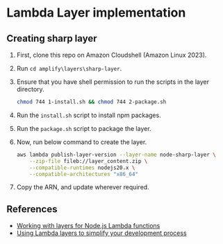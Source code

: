# Lambda Layer implementation

## Creating sharp layer

1. First, clone this repo on Amazon Cloudshell (Amazon Linux 2023).
2. Run `cd amplify\layers\sharp-layer`.
3. Ensure that you have shell permission to run the scripts in the layer directory.

    ```bash
    chmod 744 1-install.sh && chmod 744 2-package.sh
    ```

4. Run the `install.sh` script to install npm packages.
5. Run the `package.sh` script to package the layer.
6. Now, run below command to create the layer.

    ```bash
    aws lambda publish-layer-version --layer-name node-sharp-layer \
        --zip-file fileb://layer_content.zip \
        --compatible-runtimes nodejs20.x \
        --compatible-architectures "x86_64"
    ```

7. Copy the ARN, and update wherever required.

## References

- [Working with layers for Node.js Lambda functions](https://docs.aws.amazon.com/lambda/latest/dg/nodejs-layers.html)
- [Using Lambda layers to simplify your development process](https://aws.amazon.com/blogs/compute/using-lambda-layers-to-simplify-your-development-process/)
